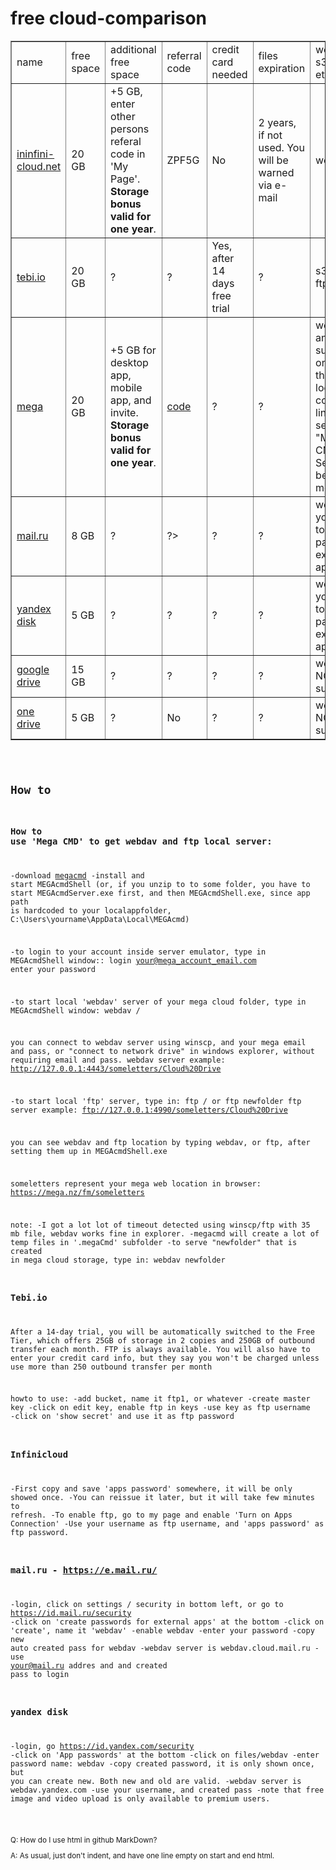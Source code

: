 # free cloud-comparison

<table border="1">
<tbody><tr>
<td>name</td>
<td>free space</td>
<td>additional free space</td>
<td>referral code</td>
<td>credit card needed</td>
<td>files expiration</td>
<td>webdav, s3, ftp etc.</td>
<td>note</td>
</tr>

<tr>
<td><a href="https://infini-cloud.net/en/">ininfini-cloud.net</a></td>
<td>20 GB</td>
<td>+5 GB, enter other persons referal code in 'My Page'. <b>Storage bonus valid for one year</b>. </td>
<td>ZPF5G</td>
<td>No</td>
<td>2 years, if not used. You will be warned via e-mail</td>
<td>webdav</td>
<td></td>
</tr>

<tr>
<td><a href="https://tebi.io/">tebi.io</a><a></a></td>
<td>20 GB</td>
<td>?</td>
<td>?</td>
<td>Yes, after 14 days free trial</td>
<td>?</td>
<td>s3, ftp, ftps</td>
<td>250 GB/Month free traffic. You will be charged if you go over that.</td>
</tr>

<tr>
<td><a href="https://mega.io/">mega</a></td>
<td>20 GB</td>
<td>+5 GB for desktop app, mobile app, and invite. <b>Storage bonus valid for one year</b>. </td>
<td><a href="https://mega.nz/#newsignupaGF2YWppQHlhaG9vLmNvbYGjvdF7zokU">code</a></td>
<td>?</td>
<td>?</td>
<td>webdav and ftp supported only through local command line server "MEGA CMD". See below for more info.</td>
<td>Download limited. "The limit is based on the amount of data downloaded from your IP address over the past six hours." </td>
</tr>


<tr>
<td><a href="https://e.mail.ru/">mail.ru</a></td>
<td>8 GB</td>
<td>?</td>
<td>?></td>
<td>?</td>
<td>?</td>
<td>webdav, you have to enable pass for external apps.</td>
<td>english version of site is at: https://e.mail.ru</td>
</tr>


<tr>
<td><a href="https://disk.yandex.com/">yandex disk</a></td>
<td>5 GB</td>
<td>?</td>
<td>?</td>
<td>?</td>
<td>?</td>
<td>webdav, you have to enable pass for external apps.</td>
<td></td>
</tr>

<tr>
<td><a href="https://drive.google.com/">google drive</a></td>
<td>15 GB</td>
<td>?</td>
<td>?</td>
<td>?</td>
<td>?</td>
<td>webdav NOT supported</td>
<td></td>
</tr>
 
<tr>
<td><a href="https://www.microsoft.com/en-us/microsoft-365/onedrive/free-online-cloud-storage">one drive</a></td>
<td>5 GB</td>
<td>?</td>
<td>No</td>
<td>?</td>
<td>?</td>
<td>webdav NOT supported</td>
<td></td>
</tr>

</tbody></table>

<code><pre>

## How to

### How to use 'Mega CMD' to get webdav and ftp local server:


-download [megacmd](https://mega.io/cmd)
-install and start MEGAcmdShell
(or, if you unzip to to some folder, you have to start MEGAcmdServer.exe first, 
and then MEGAcmdShell.exe, since app path is hardcoded to your localappfolder, 
C:\Users\yourname\AppData\Local\MEGAcmd)

-to login to your account inside server emulator, type in MEGAcmdShell window:: 
login your@mega_account_email.com
enter your password

-to start local 'webdav' server of your mega cloud folder, type in MEGAcmdShell window:
webdav /

you can connect to webdav server using winscp, and your mega email and pass,
or "connect to network drive" in windows explorer, without requiring email and pass.
webdav server example:
http://127.0.0.1:4443/someletters/Cloud%20Drive

-to start local 'ftp' server, type in:
ftp /
or 
ftp newfolder
ftp server example:
ftp://127.0.0.1:4990/someletters/Cloud%20Drive

you can see webdav and ftp location by typing 
webdav, or ftp, after setting them up in MEGAcmdShell.exe

someletters represent your mega web location in browser:
https://mega.nz/fm/someletters

note:
-I got a lot lot of timeout detected using winscp/ftp with 35 mb file, webdav works fine in explorer.
-megacmd will create a lot of temp files in '.megaCmd' subfolder
-to serve "newfolder" that is created in mega cloud storage, type in: webdav newfolder

### Tebi.io

After a 14-day trial, you will be automatically switched to the Free Tier, 
which offers 25GB of storage in 2 copies and 250GB of outbound transfer each month.
FTP is always available. You will also have to enter your credit card info, 
but they say you won't be charged unless use more than 250 outbound transfer per month

howto to use:
-add bucket, name it ftp1, or whatever
-create master key
-click on edit key, enable ftp in keys
-use key as ftp username 
-click on 'show secret' and use it as ftp password


### Infinicloud

-First copy and save 'apps password' somewhere, it will be only showed once.
-You can reissue it later, but it will take few minutes to refresh.
-To enable ftp, go to my page and enable 'Turn on Apps Connection'
-Use your username as ftp username, and 'apps password' as ftp password.

### mail.ru - https://e.mail.ru/ 
-login, click on settings / security in bottom left, or go to https://id.mail.ru/security
-click on 'create passwords for external apps' at the bottom
-click on 'create', name it 'webdav'
-enable webdav
-enter your password
-copy new auto created pass for webdav
-webdav server is webdav.cloud.mail.ru
-use your@mail.ru addres and and created pass to login

### yandex disk
-login, go https://id.yandex.com/security
-click on 'App passwords' at the bottom
-click on files/webdav
-enter password name: webdav
-copy created password, it is only shown once, but you can create new. Both new and old are valid.
-webdav server is webdav.yandex.com
-use your username, and created pass
-note that free image and video upload is only available to premium users.


</pre></code>

<sub>
Q: How do I use html in github MarkDown?  
	
A: As usual, just don't indent, and have one line empty on start and end html.
</sub>



